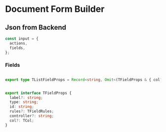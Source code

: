 # Document Form Builder

## Json from Backend

```typescript
const input = {
  actions,
  fields,
};
```

### Fields

```typescript

export type TListFieldProps = Record<string, Omit<(TFieldProps & { col?: TCol }), 'id'>>;


export interface TFieldProps {
  label?: string;
  type: string;
  id: string;
  rules?: TFieldRules;
  controller?: string;
  col?: TCol;
}
```

